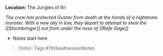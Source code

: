**Location:** The Jungles of Ifri

*The crew has protected Gustav from death at the hands of a nightmare monster.  With  a new ally in tow, they depart to attempt to steal the [[Stormbringer]] out from under the nose of [[Rafe Gage]]*

- Notes start here

> [!info]- Tags
> #7thSea#sessionNotes

  
